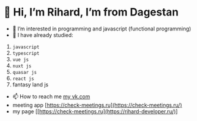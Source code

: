 # 👋 Hi, I’m Rihard, I’m from Dagestan
- 👀 I’m interested in programming and javascript (functional programming)
- 🌱 I have already studied:
1. `javascript` 
2. `typescript`
3. `vue js`
4. `nuxt js` 
5. `quasar js`
6. `react js`
7. fantasy land js
- 📫 How to reach me [my vk.com](https://vk.com/id493337055)
- meeting app [https://check-meetings.ru](https://check-meetings.ru/)
- my page [[https://check-meetings.ru](https://rihard-developer.ru/)]
